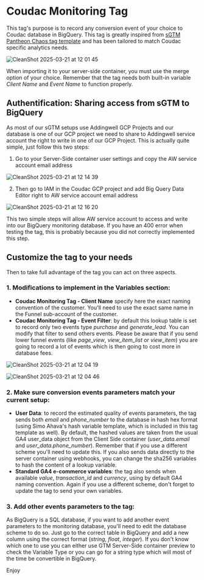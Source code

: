 # Coudac Monitoring Tag
This tag's purpose is to record any conversion event of your choice to Coudac database in BigQuery. This tag is greatly inspired from [sGTM Pantheon Chaos tag template](https://github.com/google-marketing-solutions/gps-sgtm-pantheon/blob/main/sgtm/chaos/README.md) and has been tailored to match Coudac specific analytics needs.

![CleanShot 2025-03-21 at 12 01 45](https://github.com/user-attachments/assets/8c605acb-ef5b-4079-9232-cf141d398db7)

When importing it to your server-side container, you must use the merge option of your choice. Remember that the tag needs both built-in variable *Client Name* and *Event Name* to function properly.

## Authentification: Sharing access from sGTM to BigQuery

As most of our sGTM setups use Addingwell GCP Projects and our database is one of our GCP project we need to share to Addingwell service account the right to write in one of our GCP Project. This is actually quite simple, just follow this two steps:
1. Go to your Server-Side container user settings and copy the AW service account email address

![CleanShot 2025-03-21 at 12 14 39](https://github.com/user-attachments/assets/08fcab1f-a022-45c7-9c15-3dec7176c35b)

2. Then go to IAM in the Coudac GCP project and add Big Query Data Editor right to AW service account email address

![CleanShot 2025-03-21 at 12 16 20](https://github.com/user-attachments/assets/54aca7da-2609-4e99-a047-d08efa84fb77)

This two simple steps will allow AW service account to access and write into our BigQuery monitoring database. If you have an 400 error when testing the tag, this is probably because you did not correctly implemented this step.

## Customize the tag to your needs

Then to take full advantage of the tag you can act on three aspects.

### 1. Modifications to implement in the Variables section:
- **Coudac Monitoring Tag - Client Name** specify here the exact naming convention of the customer. You'll need to use the exact same name in the Funnel sub-account of the customer.
- **Coudac Monitoring Tag - Event Filter**: by default this lookup table is set to record only two events type *purchase* and *generate_lead*. You can modify that filter to send others events. Please be aware that if you send lower funnel events (like *page_view*, *view_item_list* or *view_item*) you are going to record a lot of events which is then going to cost more in database fees.

![CleanShot 2025-03-21 at 12 04 19](https://github.com/user-attachments/assets/9676e755-bb78-44ec-9d63-128d9ae5d95d)

![CleanShot 2025-03-21 at 12 04 46](https://github.com/user-attachments/assets/d18070a2-bfed-4796-9328-eed0b609b69c)

### 2. Make sure conversion events parameters match your current setup:
- **User Data**: to record the estimated quality of events parameters, the tag sends both *email* and *phone_number* to the database in hash hex format (using Simo Ahava's hash variable template, which is included in this tag template as well). By default, the hashed values are taken from the usual GA4 user_data object from the Client Side container (*user_data.email* and *user_data.phone_number*). Remember that if you use a different scheme you'll need to update this. If you also sends data directly to the server container using webhooks, you can change the sha256 variables to hash the content of a lookup variable.
- **Standard GA4 e-commerce variables**: the tag also sends when available *value*, *transaction_id* and *currency*, using by default GA4 naming convention. Again if you use a different scheme, don't forget to update the tag to send your own variables.

### 3. Add other events parameters to the tag:
As BigQuery is a SQL database, if you want to add another event parameters to the monitoring database, you'll need to edit the database scheme to do so. Just go to the correct table in BigQuery and add a new column using the correct format (*string*, *float*, *integer*). If you don't know which one to use you can either use GTM Server-Side container preview to check the Variable Type or you can go for a string type which will most of the time be convertible in BigQuery.

Enjoy
